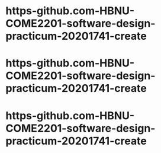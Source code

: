 # https-github.com-HBNU-COME2201-software-design-practicum-20201741-create
# https-github.com-HBNU-COME2201-software-design-practicum-20201741-create
# https-github.com-HBNU-COME2201-software-design-practicum-20201741-create
